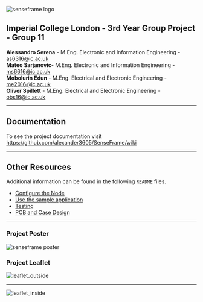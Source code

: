 ![senseframe logo](https://github.com/alexander3605/SenseFrame/blob/master/images/Logo.png)

## Imperial College London - 3rd Year Group Project - Group 11
**Alessandro Serena** - M.Eng. Electronic and Information Engineering - as6316@ic.ac.uk  
**Mateo Sarjanovic**- M.Eng. Electronic and Information Engineering - ms6616@ic.ac.uk  
**Mobolurin Edun** - M.Eng. Electrical and Electronic Engineering - me2016@ic.ac.uk  
**Oliver Spillett** - M.Eng. Electrical and Electronic Engineering - obs16@ic.ac.uk  


***
## Documentation
To see the project documentation visit https://github.com/alexander3605/SenseFrame/wiki

***

## Other Resources
Additional information can be found in the following `README` files.
- [Configure the Node](https://github.com/alexander3605/senseframe/blob/master/Node)
- [Use the sample application](https://github.com/alexander3605/senseframe/tree/master/WebApp)
- [Testing](https://github.com/alexander3605/senseframe/tree/master/testing)
- [PCB and Case Design](https://github.com/alexander3605/senseframe/tree/master/other_resources)

***

### Project Poster
![senseframe poster](https://github.com/alexander3605/senseframe/blob/master/images/senseframe_poster.jpg)

### Project Leaflet
![leaflet_outside](https://github.com/alexander3605/senseframe/blob/master/images/leaflet_outside.jpg)
***
![leaflet_inside](https://github.com/alexander3605/senseframe/blob/master/images/leaflet_inside.jpg)
